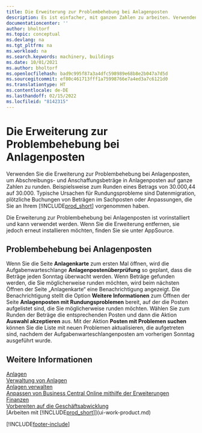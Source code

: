 ```yaml
---
title: Die Erweiterung zur Problembehebung bei Anlagenposten
description: Es ist einfacher, mit ganzen Zahlen zu arbeiten. Verwenden Sie diese Erweiterung, um Beträge für Anlagen im Anlagenposten zu runden.
documentationcenter: ''
author: bholtorf
ms.topic: conceptual
ms.devlang: na
ms.tgt_pltfrm: na
ms.workload: na
ms.search.keywords: machinery, buildings
ms.date: 10/01/2021
ms.author: bholtorf
ms.openlocfilehash: bad9c995f87a3a4dfc598989e68b8e2b047a7d5d
ms.sourcegitcommit: ef80c461713fff1a75998766e7a4ed3a7c6121d0
ms.translationtype: HT
ms.contentlocale: de-DE
ms.lasthandoff: 02/15/2022
ms.locfileid: "8142315"
---
```

# <a name="the-troubleshooting-fa-ledger-entries-extension"></a>Die Erweiterung zur Problembehebung bei Anlagenposten
Verwenden Sie die Erweiterung zur Problembehebung bei Anlagenposten, um Abschreibungs- und Anschaffungsbeträge in Anlagenposten auf ganze Zahlen zu runden. Beispielsweise zum Runden eines Betrags von 30.000,44 auf 30.000. Typische Ursachen für Rundungsprobleme sind Datenmigration, plötzliche Buchungen von Beträgen im Sachposten oder Anpassungen, die Sie an Ihrem [!INCLUDE[prod_short](includes/prod_short.md)] vorgenommen haben.

Die Erweiterung zur Problembehebung bei Anlagenposten ist vorinstalliert und kann verwendet werden. Wenn Sie die Erweiterung entfernen, sie jedoch erneut installieren möchten, finden Sie sie unter AppSource.

## <a name="troubleshooting-fixed-asset-ledger-entries"></a>Problembehebung bei Anlagenposten
Wenn Sie die Seite **Anlagenkarte** zum ersten Mal öffnen, wird die Aufgabenwarteschlange **Anlagenpostenüberprüfung** so geplant, dass die Beträge jeden Sonntag überwacht werden. Wenn Beträge gefunden werden, die Sie möglicherweise runden möchten, wird beim nächsten Öffnen der Seite „Anlagenkarte“ eine Benachrichtigung angezeigt. Die Benachrichtigung stellt die Option **Weitere Informationen** zum Öffnen der Seite **Anlagenposten mit Rundungsproblemen** bereit, auf der die Posten aufgelistet sind, die Sie möglicherweise runden möchten. Wählen Sie zum Runden der Beträge die entsprechenden Posten und dann die Aktion **Auswahl akzeptieren** aus. Mit der Aktion **Posten mit Problemen suchen** können Sie die Liste mit neuen Problemen aktualisieren, die aufgetreten sind, nachdem der Aufgabenwarteschlangenposten am vorherigen Sonntag ausgeführt wurde.

## <a name="see-also"></a>Weitere Informationen
[Anlagen](fa-manage.md)  
[Verwaltung von Anlagen](fa-manage.md)  
[Anlagen verwalten](fa-how-maintain.md)  
[Anpassen von Business Central Online mithilfe der Erweiterungen](ui-extensions.md)  
[Finanzen](finance.md)  
[Vorbereiten auf die Geschäftsabwicklung](ui-get-ready-business.md)  
[Arbeiten mit [!INCLUDE[prod_short](includes/prod_short.md)]](ui-work-product.md)  


[!INCLUDE[footer-include](includes/footer-banner.md)]



